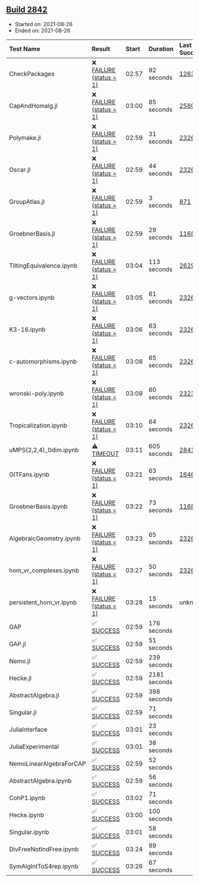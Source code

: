 ## [Build 2842](https://oscarci.mathematik.uni-kl.de/job/oscar-stable/2842/)

* Started on: 2021-08-26
* Ended on: 2021-08-26

| Test Name    | Result | Start | Duration | Last Success | First Failure |
|:-------------|:-------|:------|:---------|:-------------|:--------------|
| CheckPackages | ❌ [FAILURE (status = 1)](https://oscarci.mathematik.uni-kl.de/job/oscar-stable/2842/artifact/logs/build-2842/CheckPackages.log) | 02:57 | 92 seconds | [1263](https://oscarci.mathematik.uni-kl.de/job/oscar-stable/1263/) | [1264](https://oscarci.mathematik.uni-kl.de/job/oscar-stable/1264/) |
| CapAndHomalg.jl | ❌ [FAILURE (status = 1)](https://oscarci.mathematik.uni-kl.de/job/oscar-stable/2842/artifact/logs/build-2842/CapAndHomalg.jl.log) | 03:00 | 85 seconds | [2580](https://oscarci.mathematik.uni-kl.de/job/oscar-stable/2580/) | [2581](https://oscarci.mathematik.uni-kl.de/job/oscar-stable/2581/) |
| Polymake.jl | ❌ [FAILURE (status = 1)](https://oscarci.mathematik.uni-kl.de/job/oscar-stable/2842/artifact/logs/build-2842/Polymake.jl.log) | 02:59 | 31 seconds | [2326](https://oscarci.mathematik.uni-kl.de/job/oscar-stable/2326/) | [2327](https://oscarci.mathematik.uni-kl.de/job/oscar-stable/2327/) |
| Oscar.jl | ❌ [FAILURE (status = 1)](https://oscarci.mathematik.uni-kl.de/job/oscar-stable/2842/artifact/logs/build-2842/Oscar.jl.log) | 02:59 | 44 seconds | [2326](https://oscarci.mathematik.uni-kl.de/job/oscar-stable/2326/) | [2327](https://oscarci.mathematik.uni-kl.de/job/oscar-stable/2327/) |
| GroupAtlas.jl | ❌ [FAILURE (status = 1)](https://oscarci.mathematik.uni-kl.de/job/oscar-stable/2842/artifact/logs/build-2842/GroupAtlas.jl.log) | 02:59 | 3 seconds | [871](https://oscarci.mathematik.uni-kl.de/job/oscar-stable/871/) | [872](https://oscarci.mathematik.uni-kl.de/job/oscar-stable/872/) |
| GroebnerBasis.jl | ❌ [FAILURE (status = 1)](https://oscarci.mathematik.uni-kl.de/job/oscar-stable/2842/artifact/logs/build-2842/GroebnerBasis.jl.log) | 02:59 | 29 seconds | [1168](https://oscarci.mathematik.uni-kl.de/job/oscar-stable/1168/) | [1169](https://oscarci.mathematik.uni-kl.de/job/oscar-stable/1169/) |
| TiltingEquivalence.ipynb | ❌ [FAILURE (status = 1)](https://oscarci.mathematik.uni-kl.de/job/oscar-stable/2842/artifact/logs/build-2842/TiltingEquivalence.ipynb.log) | 03:04 | 113 seconds | [2629](https://oscarci.mathematik.uni-kl.de/job/oscar-stable/2629/) | [2630](https://oscarci.mathematik.uni-kl.de/job/oscar-stable/2630/) |
| g-vectors.ipynb | ❌ [FAILURE (status = 1)](https://oscarci.mathematik.uni-kl.de/job/oscar-stable/2842/artifact/logs/build-2842/g-vectors.ipynb.log) | 03:05 | 61 seconds | [2326](https://oscarci.mathematik.uni-kl.de/job/oscar-stable/2326/) | [2327](https://oscarci.mathematik.uni-kl.de/job/oscar-stable/2327/) |
| K3-16.ipynb | ❌ [FAILURE (status = 1)](https://oscarci.mathematik.uni-kl.de/job/oscar-stable/2842/artifact/logs/build-2842/K3-16.ipynb.log) | 03:06 | 63 seconds | [2326](https://oscarci.mathematik.uni-kl.de/job/oscar-stable/2326/) | [2327](https://oscarci.mathematik.uni-kl.de/job/oscar-stable/2327/) |
| c-automorphisms.ipynb | ❌ [FAILURE (status = 1)](https://oscarci.mathematik.uni-kl.de/job/oscar-stable/2842/artifact/logs/build-2842/c-automorphisms.ipynb.log) | 03:08 | 65 seconds | [2326](https://oscarci.mathematik.uni-kl.de/job/oscar-stable/2326/) | [2327](https://oscarci.mathematik.uni-kl.de/job/oscar-stable/2327/) |
| wronski-poly.ipynb | ❌ [FAILURE (status = 1)](https://oscarci.mathematik.uni-kl.de/job/oscar-stable/2842/artifact/logs/build-2842/wronski-poly.ipynb.log) | 03:09 | 60 seconds | [2323](https://oscarci.mathematik.uni-kl.de/job/oscar-stable/2323/) | [2324](https://oscarci.mathematik.uni-kl.de/job/oscar-stable/2324/) |
| Tropicalization.ipynb | ❌ [FAILURE (status = 1)](https://oscarci.mathematik.uni-kl.de/job/oscar-stable/2842/artifact/logs/build-2842/Tropicalization.ipynb.log) | 03:10 | 64 seconds | [2326](https://oscarci.mathematik.uni-kl.de/job/oscar-stable/2326/) | [2327](https://oscarci.mathematik.uni-kl.de/job/oscar-stable/2327/) |
| uMPS(2,2,4)_0dim.ipynb | ⚠ [TIMEOUT](https://oscarci.mathematik.uni-kl.de/job/oscar-stable/2842/artifact/logs/build-2842/uMPS-2-2-4-_0dim.ipynb.log) | 03:11 | 605 seconds | [2841](https://oscarci.mathematik.uni-kl.de/job/oscar-stable/2841/) | [2842](https://oscarci.mathematik.uni-kl.de/job/oscar-stable/2842/) |
| GITFans.ipynb | ❌ [FAILURE (status = 1)](https://oscarci.mathematik.uni-kl.de/job/oscar-stable/2842/artifact/logs/build-2842/GITFans.ipynb.log) | 03:21 | 63 seconds | [1646](https://oscarci.mathematik.uni-kl.de/job/oscar-stable/1646/) | [1647](https://oscarci.mathematik.uni-kl.de/job/oscar-stable/1647/) |
| GroebnerBasis.ipynb | ❌ [FAILURE (status = 1)](https://oscarci.mathematik.uni-kl.de/job/oscar-stable/2842/artifact/logs/build-2842/GroebnerBasis.ipynb.log) | 03:22 | 73 seconds | [1168](https://oscarci.mathematik.uni-kl.de/job/oscar-stable/1168/) | [1169](https://oscarci.mathematik.uni-kl.de/job/oscar-stable/1169/) |
| AlgebraicGeometry.ipynb | ❌ [FAILURE (status = 1)](https://oscarci.mathematik.uni-kl.de/job/oscar-stable/2842/artifact/logs/build-2842/AlgebraicGeometry.ipynb.log) | 03:23 | 65 seconds | [2326](https://oscarci.mathematik.uni-kl.de/job/oscar-stable/2326/) | [2327](https://oscarci.mathematik.uni-kl.de/job/oscar-stable/2327/) |
| hom_vr_complexes.ipynb | ❌ [FAILURE (status = 1)](https://oscarci.mathematik.uni-kl.de/job/oscar-stable/2842/artifact/logs/build-2842/hom_vr_complexes.ipynb.log) | 03:27 | 50 seconds | [2326](https://oscarci.mathematik.uni-kl.de/job/oscar-stable/2326/) | [2327](https://oscarci.mathematik.uni-kl.de/job/oscar-stable/2327/) |
| persistent_hom_vr.ipynb | ❌ [FAILURE (status = 1)](https://oscarci.mathematik.uni-kl.de/job/oscar-stable/2842/artifact/logs/build-2842/persistent_hom_vr.ipynb.log) | 03:28 | 15 seconds | unknown | unknown |
| GAP | ✅ [SUCCESS](https://oscarci.mathematik.uni-kl.de/job/oscar-stable/2842/artifact/logs/build-2842/GAP.log) | 02:59 | 176 seconds |  |  |
| GAP.jl | ✅ [SUCCESS](https://oscarci.mathematik.uni-kl.de/job/oscar-stable/2842/artifact/logs/build-2842/GAP.jl.log) | 02:59 | 51 seconds |  |  |
| Nemo.jl | ✅ [SUCCESS](https://oscarci.mathematik.uni-kl.de/job/oscar-stable/2842/artifact/logs/build-2842/Nemo.jl.log) | 02:59 | 239 seconds |  |  |
| Hecke.jl | ✅ [SUCCESS](https://oscarci.mathematik.uni-kl.de/job/oscar-stable/2842/artifact/logs/build-2842/Hecke.jl.log) | 02:59 | 2181 seconds |  |  |
| AbstractAlgebra.jl | ✅ [SUCCESS](https://oscarci.mathematik.uni-kl.de/job/oscar-stable/2842/artifact/logs/build-2842/AbstractAlgebra.jl.log) | 02:59 | 398 seconds |  |  |
| Singular.jl | ✅ [SUCCESS](https://oscarci.mathematik.uni-kl.de/job/oscar-stable/2842/artifact/logs/build-2842/Singular.jl.log) | 02:59 | 71 seconds |  |  |
| JuliaInterface | ✅ [SUCCESS](https://oscarci.mathematik.uni-kl.de/job/oscar-stable/2842/artifact/logs/build-2842/JuliaInterface.log) | 03:01 | 23 seconds |  |  |
| JuliaExperimental | ✅ [SUCCESS](https://oscarci.mathematik.uni-kl.de/job/oscar-stable/2842/artifact/logs/build-2842/JuliaExperimental.log) | 03:01 | 38 seconds |  |  |
| NemoLinearAlgebraForCAP | ✅ [SUCCESS](https://oscarci.mathematik.uni-kl.de/job/oscar-stable/2842/artifact/logs/build-2842/NemoLinearAlgebraForCAP.log) | 02:59 | 52 seconds |  |  |
| AbstractAlgebra.ipynb | ✅ [SUCCESS](https://oscarci.mathematik.uni-kl.de/job/oscar-stable/2842/artifact/logs/build-2842/AbstractAlgebra.ipynb.log) | 02:59 | 56 seconds |  |  |
| CohP1.ipynb | ✅ [SUCCESS](https://oscarci.mathematik.uni-kl.de/job/oscar-stable/2842/artifact/logs/build-2842/CohP1.ipynb.log) | 03:02 | 71 seconds |  |  |
| Hecke.ipynb | ✅ [SUCCESS](https://oscarci.mathematik.uni-kl.de/job/oscar-stable/2842/artifact/logs/build-2842/Hecke.ipynb.log) | 03:00 | 100 seconds |  |  |
| Singular.ipynb | ✅ [SUCCESS](https://oscarci.mathematik.uni-kl.de/job/oscar-stable/2842/artifact/logs/build-2842/Singular.ipynb.log) | 03:01 | 58 seconds |  |  |
| DivFreeNotIndFree.ipynb | ✅ [SUCCESS](https://oscarci.mathematik.uni-kl.de/job/oscar-stable/2842/artifact/logs/build-2842/DivFreeNotIndFree.ipynb.log) | 03:24 | 89 seconds |  |  |
| SymAlgIntToS4rep.ipynb | ✅ [SUCCESS](https://oscarci.mathematik.uni-kl.de/job/oscar-stable/2842/artifact/logs/build-2842/SymAlgIntToS4rep.ipynb.log) | 03:26 | 67 seconds |  |  |

